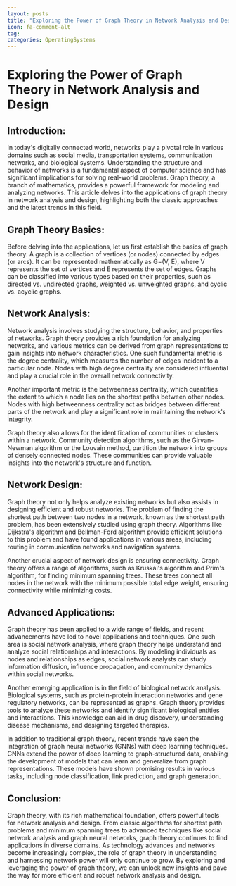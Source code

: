 ```yaml
---
layout: posts
title: "Exploring the Power of Graph Theory in Network Analysis and Design"
icon: fa-comment-alt
tag:      
categories: OperatingSystems
---
```



# Exploring the Power of Graph Theory in Network Analysis and Design

## Introduction:

In today's digitally connected world, networks play a pivotal role in various domains such as social media, transportation systems, communication networks, and biological systems. Understanding the structure and behavior of networks is a fundamental aspect of computer science and has significant implications for solving real-world problems. Graph theory, a branch of mathematics, provides a powerful framework for modeling and analyzing networks. This article delves into the applications of graph theory in network analysis and design, highlighting both the classic approaches and the latest trends in this field.

## Graph Theory Basics:

Before delving into the applications, let us first establish the basics of graph theory. A graph is a collection of vertices (or nodes) connected by edges (or arcs). It can be represented mathematically as G=(V, E), where V represents the set of vertices and E represents the set of edges. Graphs can be classified into various types based on their properties, such as directed vs. undirected graphs, weighted vs. unweighted graphs, and cyclic vs. acyclic graphs.

## Network Analysis:

Network analysis involves studying the structure, behavior, and properties of networks. Graph theory provides a rich foundation for analyzing networks, and various metrics can be derived from graph representations to gain insights into network characteristics. One such fundamental metric is the degree centrality, which measures the number of edges incident to a particular node. Nodes with high degree centrality are considered influential and play a crucial role in the overall network connectivity.

Another important metric is the betweenness centrality, which quantifies the extent to which a node lies on the shortest paths between other nodes. Nodes with high betweenness centrality act as bridges between different parts of the network and play a significant role in maintaining the network's integrity.

Graph theory also allows for the identification of communities or clusters within a network. Community detection algorithms, such as the Girvan-Newman algorithm or the Louvain method, partition the network into groups of densely connected nodes. These communities can provide valuable insights into the network's structure and function.

## Network Design:

Graph theory not only helps analyze existing networks but also assists in designing efficient and robust networks. The problem of finding the shortest path between two nodes in a network, known as the shortest path problem, has been extensively studied using graph theory. Algorithms like Dijkstra's algorithm and Bellman-Ford algorithm provide efficient solutions to this problem and have found applications in various areas, including routing in communication networks and navigation systems.

Another crucial aspect of network design is ensuring connectivity. Graph theory offers a range of algorithms, such as Kruskal's algorithm and Prim's algorithm, for finding minimum spanning trees. These trees connect all nodes in the network with the minimum possible total edge weight, ensuring connectivity while minimizing costs.

## Advanced Applications:

Graph theory has been applied to a wide range of fields, and recent advancements have led to novel applications and techniques. One such area is social network analysis, where graph theory helps understand and analyze social relationships and interactions. By modeling individuals as nodes and relationships as edges, social network analysts can study information diffusion, influence propagation, and community dynamics within social networks.

Another emerging application is in the field of biological network analysis. Biological systems, such as protein-protein interaction networks and gene regulatory networks, can be represented as graphs. Graph theory provides tools to analyze these networks and identify significant biological entities and interactions. This knowledge can aid in drug discovery, understanding disease mechanisms, and designing targeted therapies.

In addition to traditional graph theory, recent trends have seen the integration of graph neural networks (GNNs) with deep learning techniques. GNNs extend the power of deep learning to graph-structured data, enabling the development of models that can learn and generalize from graph representations. These models have shown promising results in various tasks, including node classification, link prediction, and graph generation.

## Conclusion:

Graph theory, with its rich mathematical foundation, offers powerful tools for network analysis and design. From classic algorithms for shortest path problems and minimum spanning trees to advanced techniques like social network analysis and graph neural networks, graph theory continues to find applications in diverse domains. As technology advances and networks become increasingly complex, the role of graph theory in understanding and harnessing network power will only continue to grow. By exploring and leveraging the power of graph theory, we can unlock new insights and pave the way for more efficient and robust network analysis and design.